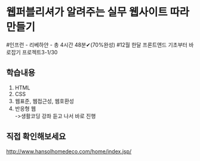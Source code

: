 # 웹퍼블리셔가 알려주는 실무 웹사이트 따라만들기
#인프런 - 리베하얀 - 총 4시간 48분✔(70%완성)
#12월 한달 프론트앤드 기초부터 바로잡기 프로젝트3-1/30

## 학습내용

1. HTML
2. CSS  
3. 웹표준, 웹접근성, 웹호환성
4. 반응형 웹<br>
->생활코딩 강좌 듣고 나서 바로 진행

## 직접 확인해보세요
<http://www.hansolhomedeco.com/home/index.jsp/>
